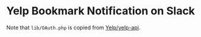# Yelp Bookmark Notification on Slack

Note that `lib/OAuth.php` is copied from [Yelp/yelp-api](https://github.com/Yelp/yelp-api/tree/master/v2/php/lib).
